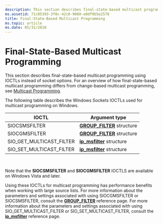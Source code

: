 ```yaml
---
description: This section describes final-state-based multicast programming using IOCTLs instead of socket options. For an overview of how final-state-based multicast programming differs from change-based multicast programming, see Multicast Programming.
ms.assetid: 71c05393-3f8c-42c0-9060-e0df9b5e2578
title: Final-State-Based Multicast Programming
ms.topic: article
ms.date: 05/31/2018
---
```


# Final-State-Based Multicast Programming

This section describes final-state-based multicast programming using IOCTLs instead of socket options. For an overview of how final-state-based multicast programming differs from change-based multicast programming, see [Multicast Programming](multicast-programming.md).

The following table describes the Windows Sockets IOCTLs used for multicast programming on Windows. 

| IOCTL                       | Argument type                                   |
|-----------------------------|-------------------------------------------------|
| SIOCSMSFILTER               | [**GROUP\_FILTER**](/windows/desktop/api/Ws2ipdef/ns-ws2ipdef-group_filter) structure |
| SIOCGMSFILTER               | [**GROUP\_FILTER**](/windows/desktop/api/Ws2ipdef/ns-ws2ipdef-group_filter) structure |
| SIO\_GET\_MULTICAST\_FILTER | [**ip\_msfilter**](/windows/desktop/api/Ws2ipdef/ns-ws2ipdef-ip_msfilter) structure   |
| SIO\_SET\_MULTICAST\_FILTER | [**ip\_msfilter**](/windows/desktop/api/Ws2ipdef/ns-ws2ipdef-ip_msfilter) structure   |



 

Note that the **SIOCSMSFILTER** and **SIOCGMSFILTER** IOCTLS are available on Windows Vista and later.

Using these IOCTLs for multicast programming has performance benefits when working with large source lists. For more information about the parameters and settings associated with using SIOCGMSFILTER or SIOCSMSFILTER, consult the [**GROUP\_FILTER**](/windows/desktop/api/Ws2ipdef/ns-ws2ipdef-group_filter) reference page. For more information about the parameters and settings associated with using SIO\_GET\_MULTICAST\_FILTER or SIO\_SET\_MULTICAST\_FILTER, consult the [**ip\_msfilter**](/windows/desktop/api/Ws2ipdef/ns-ws2ipdef-ip_msfilter) reference page.

 

 



